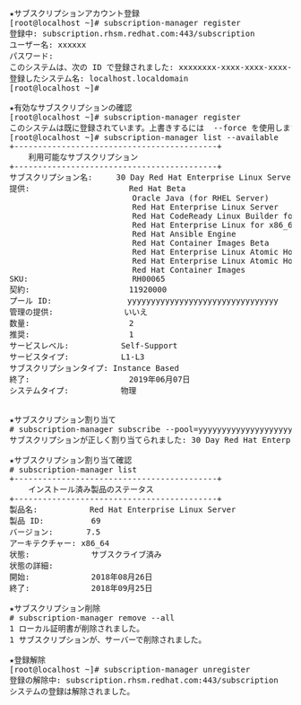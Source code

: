 <pre>
★サブスクリプションアカウント登録
[root@localhost ~]# subscription-manager register
登録中: subscription.rhsm.redhat.com:443/subscription
ユーザー名: xxxxxx
パスワード:
このシステムは、次の ID で登録されました: xxxxxxxx-xxxx-xxxx-xxxx-xxxxxxxxxxxx
登録したシステム名: localhost.localdomain
[root@localhost ~]#

★有効なサブスクリプションの確認
[root@localhost ~]# subscription-manager register
このシステムは既に登録されています。上書きするには  --force を使用します
[root@localhost ~]# subscription-manager list --available
+-------------------------------------------+
    利用可能なサブスクリプション
+-------------------------------------------+
サブスクリプション名:     30 Day Red Hat Enterprise Linux Server Self-Supported Evaluation
提供:                     Red Hat Beta
                          Oracle Java (for RHEL Server)
                          Red Hat Enterprise Linux Server
                          Red Hat CodeReady Linux Builder for x86_64
                          Red Hat Enterprise Linux for x86_64
                          Red Hat Ansible Engine
                          Red Hat Container Images Beta
                          Red Hat Enterprise Linux Atomic Host Beta
                          Red Hat Enterprise Linux Atomic Host
                          Red Hat Container Images
SKU:                      RH00065
契約:                     11920000
プール ID:                yyyyyyyyyyyyyyyyyyyyyyyyyyyyyyyy
管理の提供:               いいえ
数量:                     2
推奨:                     1
サービスレベル:           Self-Support
サービスタイプ:           L1-L3
サブスクリプションタイプ: Instance Based
終了:                     2019年06月07日
システムタイプ:           物理


★サブスクリプション割り当て
# subscription-manager subscribe --pool=yyyyyyyyyyyyyyyyyyyyyyyyyyyyyyyy
サブスクリプションが正しく割り当てられました: 30 Day Red Hat Enterprise Linux Server Self-Supported Evaluation

★サブスクリプション割り当て確認
# subscription-manager list
+-------------------------------------------+
    インストール済み製品のステータス
+-------------------------------------------+
製品名:           Red Hat Enterprise Linux Server
製品 ID:          69
バージョン:       7.5
アーキテクチャー: x86_64
状態:             サブスクライブ済み
状態の詳細:
開始:             2018年08月26日
終了:             2018年09月25日

★サブスクリプション削除
# subscription-manager remove --all
1 ローカル証明書が削除されました。
1 サブスクリプションが、サーバーで削除されました。

★登録解除
[root@localhost ~]# subscription-manager unregister
登録の解除中: subscription.rhsm.redhat.com:443/subscription
システムの登録は解除されました。
</pre>
